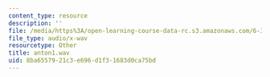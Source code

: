 ```yaml
---
content_type: resource
description: ''
file: /media/https%3A/open-learning-course-data-rc.s3.amazonaws.com/6-341-discrete-time-signal-processing-fall-2005/8ba6557921c3e696d1f31683d0ca75bd_anton1.wav
file_type: audio/x-wav
resourcetype: Other
title: anton1.wav
uid: 8ba65579-21c3-e696-d1f3-1683d0ca75bd
---
```

